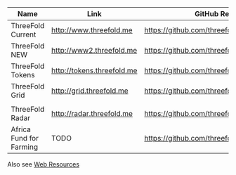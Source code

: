 
Name | Link | GitHub Repository (source)
---------|----------|---------
ThreeFold Current | http://www.threefold.me | https://github.com/threefoldfoundation/www_threefold_old
ThreeFold NEW | http://www2.threefold.me | https://github.com/threefoldfoundation/www_threefold
ThreeFold Tokens | http://tokens.threefold.me | https://github.com/threefoldfoundation/www_tokens
ThreeFold Grid | http://grid.threefold.me | https://github.com/threefoldfoundation/www_grid
 | | 
ThreeFold Radar | http://radar.threefold.me | https://github.com/threefoldfoundation/www_radar
Africa Fund for Farming | TODO | https://github.com/threefoldfoundation/www_impact

Also see [Web Resources](/web_resources.md)

